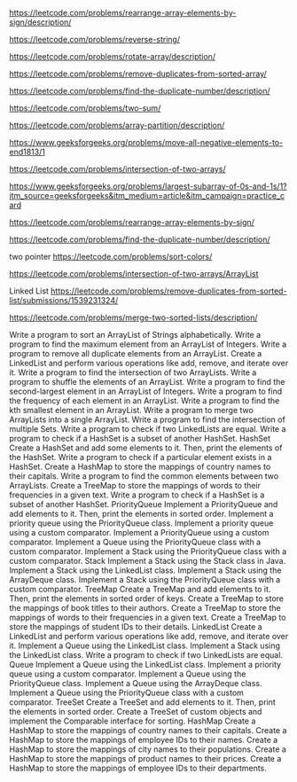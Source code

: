 https://leetcode.com/problems/rearrange-array-elements-by-sign/description/

https://leetcode.com/problems/reverse-string/

https://leetcode.com/problems/rotate-array/description/

https://leetcode.com/problems/remove-duplicates-from-sorted-array/

https://leetcode.com/problems/find-the-duplicate-number/description/

https://leetcode.com/problems/two-sum/

https://leetcode.com/problems/array-partition/description/

https://www.geeksforgeeks.org/problems/move-all-negative-elements-to-end1813/1

https://leetcode.com/problems/intersection-of-two-arrays/

https://www.geeksforgeeks.org/problems/largest-subarray-of-0s-and-1s/1?itm_source=geeksforgeeks&itm_medium=article&itm_campaign=practice_card

https://leetcode.com/problems/rearrange-array-elements-by-sign/

https://leetcode.com/problems/find-the-duplicate-number/description/



two pointer
https://leetcode.com/problems/sort-colors/

https://leetcode.com/problems/intersection-of-two-arrays/ArrayList



Linked List
https://leetcode.com/problems/remove-duplicates-from-sorted-list/submissions/1539231324/

https://leetcode.com/problems/merge-two-sorted-lists/description/



































Write a program to sort an ArrayList of Strings alphabetically.
Write a program to find the maximum element from an ArrayList of Integers.
Write a program to remove all duplicate elements from an ArrayList.
Create a LinkedList and perform various operations like add, remove, and iterate over it.
Write a program to find the intersection of two ArrayLists.
Write a program to shuffle the elements of an ArrayList.
Write a program to find the second-largest element in an ArrayList of Integers.
Write a program to find the frequency of each element in an ArrayList.
Write a program to find the kth smallest element in an ArrayList.
Write a program to merge two ArrayLists into a single ArrayList.
Write a program to find the intersection of multiple Sets.
Write a program to check if two LinkedLists are equal.
Write a program to check if a HashSet is a subset of another HashSet.
HashSet
Create a HashSet and add some elements to it. Then, print the elements of the HashSet.
Write a program to check if a particular element exists in a HashSet.
Create a HashMap to store the mappings of country names to their capitals.
Write a program to find the common elements between two ArrayLists.
Create a TreeMap to store the mappings of words to their frequencies in a given text.
Write a program to check if a HashSet is a subset of another HashSet.
PriorityQueue
Implement a PriorityQueue and add elements to it. Then, print the elements in sorted order.
Implement a priority queue using the PriorityQueue class.
Implement a priority queue using a custom comparator.
Implement a PriorityQueue using a custom comparator.
Implement a Queue using the PriorityQueue class with a custom comparator.
Implement a Stack using the PriorityQueue class with a custom comparator.
Stack
Implement a Stack using the Stack class in Java.
Implement a Stack using the LinkedList class.
Implement a Stack using the ArrayDeque class.
Implement a Stack using the PriorityQueue class with a custom comparator.
TreeMap
Create a TreeMap and add elements to it. Then, print the elements in sorted order of keys.
Create a TreeMap to store the mappings of book titles to their authors.
Create a TreeMap to store the mappings of words to their frequencies in a given text.
Create a TreeMap to store the mappings of student IDs to their details.
LinkedList
Create a LinkedList and perform various operations like add, remove, and iterate over it.
Implement a Queue using the LinkedList class.
Implement a Stack using the LinkedList class.
Write a program to check if two LinkedLists are equal.
Queue
Implement a Queue using the LinkedList class.
Implement a priority queue using a custom comparator.
Implement a Queue using the PriorityQueue class.
Implement a Queue using the ArrayDeque class.
Implement a Queue using the PriorityQueue class with a custom comparator.
TreeSet
Create a TreeSet and add elements to it. Then, print the elements in sorted order.
Create a TreeSet of custom objects and implement the Comparable interface for sorting.
HashMap
Create a HashMap to store the mappings of country names to their capitals.
Create a HashMap to store the mappings of employee IDs to their names.
Create a HashMap to store the mappings of city names to their populations.
Create a HashMap to store the mappings of product names to their prices.
Create a HashMap to store the mappings of employee IDs to their departments.